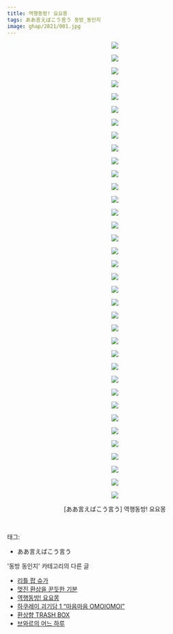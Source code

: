 ```yaml
---
title: 역행동방! 요요몽
tags: ああ言えばこう言う 동방_동인지
image: ghap/2821/001.jpg
---
```

<div class="article">
<p style="text-align: center; clear: none; float: none;"><img src="{{ site.nasurl }}/ghap/2821/001.jpg"/></p>
<p style="text-align: center; clear: none; float: none;"><img src="{{ site.nasurl }}/ghap/2821/002.jpg"/></p>
<p style="text-align: center; clear: none; float: none;"><img src="{{ site.nasurl }}/ghap/2821/003.jpg"/></p>
<p style="text-align: center; clear: none; float: none;"><img src="{{ site.nasurl }}/ghap/2821/004.jpg"/></p>
<p style="text-align: center; clear: none; float: none;"><img src="{{ site.nasurl }}/ghap/2821/005.jpg"/></p>
<p style="text-align: center; clear: none; float: none;"><img src="{{ site.nasurl }}/ghap/2821/006.jpg"/></p>
<p style="text-align: center; clear: none; float: none;"><img src="{{ site.nasurl }}/ghap/2821/007.jpg"/></p>
<p style="text-align: center; clear: none; float: none;"><img src="{{ site.nasurl }}/ghap/2821/008.jpg"/></p>
<p style="text-align: center; clear: none; float: none;"><img src="{{ site.nasurl }}/ghap/2821/009.jpg"/></p>
<p style="text-align: center; clear: none; float: none;"><img src="{{ site.nasurl }}/ghap/2821/010.jpg"/></p>
<p style="text-align: center; clear: none; float: none;"><img src="{{ site.nasurl }}/ghap/2821/011.jpg"/></p>
<p style="text-align: center; clear: none; float: none;"><img src="{{ site.nasurl }}/ghap/2821/012.jpg"/></p>
<p style="text-align: center; clear: none; float: none;"><img src="{{ site.nasurl }}/ghap/2821/013.jpg"/></p>
<p style="text-align: center; clear: none; float: none;"><img src="{{ site.nasurl }}/ghap/2821/014.jpg"/></p>
<p style="text-align: center; clear: none; float: none;"><img src="{{ site.nasurl }}/ghap/2821/015.jpg"/></p>
<p style="text-align: center; clear: none; float: none;"><img src="{{ site.nasurl }}/ghap/2821/016.jpg"/></p>
<p style="text-align: center; clear: none; float: none;"><img src="{{ site.nasurl }}/ghap/2821/017.jpg"/></p>
<p style="text-align: center; clear: none; float: none;"><img src="{{ site.nasurl }}/ghap/2821/018.jpg"/></p>
<p style="text-align: center; clear: none; float: none;"><img src="{{ site.nasurl }}/ghap/2821/019.jpg"/></p>
<p style="text-align: center; clear: none; float: none;"><img src="{{ site.nasurl }}/ghap/2821/020.jpg"/></p>
<p style="text-align: center; clear: none; float: none;"><img src="{{ site.nasurl }}/ghap/2821/021.jpg"/></p>
<p style="text-align: center; clear: none; float: none;"><img src="{{ site.nasurl }}/ghap/2821/022.jpg"/></p>
<p style="text-align: center; clear: none; float: none;"><img src="{{ site.nasurl }}/ghap/2821/023.jpg"/></p>
<p style="text-align: center; clear: none; float: none;"><img src="{{ site.nasurl }}/ghap/2821/024.jpg"/></p>
<p style="text-align: center; clear: none; float: none;"><img src="{{ site.nasurl }}/ghap/2821/025.jpg"/></p>
<p style="text-align: center; clear: none; float: none;"><img src="{{ site.nasurl }}/ghap/2821/026.jpg"/></p>
<p style="text-align: center; clear: none; float: none;"><img src="{{ site.nasurl }}/ghap/2821/027.jpg"/></p>
<p style="text-align: center; clear: none; float: none;"><img src="{{ site.nasurl }}/ghap/2821/028.jpg"/></p>
<p style="text-align: center; clear: none; float: none;"><img src="{{ site.nasurl }}/ghap/2821/029.jpg"/></p>
<p style="text-align: center; clear: none; float: none;"><img src="{{ site.nasurl }}/ghap/2821/030.jpg"/></p>
<p style="text-align: center; clear: none; float: none;"><img src="{{ site.nasurl }}/ghap/2821/031.jpg"/></p>
<p style="text-align: center; clear: none; float: none;"><img src="{{ site.nasurl }}/ghap/2821/032.jpg"/></p>
<p style="text-align: center; clear: none; float: none;"><img src="{{ site.nasurl }}/ghap/2821/033.jpg"/></p>
<p style="text-align: center; clear: none; float: none;"><img src="{{ site.nasurl }}/ghap/2821/034.jpg"/></p>
<p style="text-align: center; clear: none; float: none;"><img src="{{ site.nasurl }}/ghap/2821/035.jpg"/></p>
<p style="text-align: center; clear: none; float: none;"><img src="{{ site.nasurl }}/ghap/2821/036.jpg"/></p>
<p style="text-align: center; clear: none; float: none;">[ああ言えばこう言う] 역행동방! 요요몽</p>
<p><br/></p>
</div><div class="tagTrail">
<p>태그: </p>
<ul>
<li>ああ言えばこう言う</li>
</ul>
</div><div class="another">
<p>'동방 동인지' 카테고리의 다른 글</p>
<ul>
<li><a href="/2016-12-03-ghap_2823">리틀 팝 슈가</a></li>
<li><a href="/2016-12-03-ghap_2822">멋진 환상을 꾼듯한 기분</a></li>
<li><a href="/2016-12-03-ghap_2821">역행동방! 요요몽</a></li>
<li><a href="/2016-12-03-ghap_2820">하쿠레이 괴기담 1 “마음마음 OMOIOMOI”</a></li>
<li><a href="/2016-12-03-ghap_2819">환상향 TRASH BOX</a></li>
<li><a href="/2016-12-03-ghap_2818">브와르의 어느 하루</a></li>
</ul>
</div><div class="cb_module cb_fluid">
<div class="cb_wrt cb_profile">
</div><!-- commentList close -->
</div>